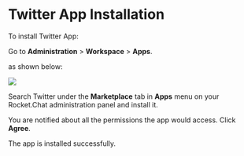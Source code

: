# Twitter App Installation

To install Twitter App:

Go to **Administration** > **Workspace** > **Apps**.

as shown below:

![](<../../../../.gitbook/assets/2021-11-20\_23-29-48 (1) (1) (1) (1) (12) (10) (1) (1) (1) (1) (40).png>)

Search Twitter under the **Marketplace** tab in **Apps** menu on your Rocket.Chat administration panel and install it.

You are notified about all the permissions the app would access. Click **Agree**.

The app is installed successfully.
